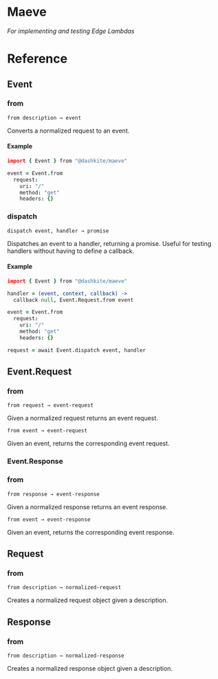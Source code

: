 # Maeve

_For implementing and testing Edge Lambdas_

# Reference

## Event

### from

`from description → event`

Converts a normalized request to an event.

#### Example

```coffeescript
import { Event } from "@dashkite/maeve"

event = Event.from
  request:
    uri: "/"
    method: "get"
    headers: {}
```

### dispatch

`dispatch event, handler → promise`

Dispatches an event to a handler, returning a promise. Useful for testing handlers without having to define a callback.

#### Example

```coffeescript
import { Event } from "@dashkite/maeve"

handler = (event, context, callback) ->
  callback null, Event.Request.from event

event = Event.from
  request:
    uri: "/"
    method: "get"
    headers: {}

request = await Event.dispatch event, handler
```

## Event.Request

### from

`from request → event-request`

Given a normalized request returns an event request.

`from event → event-request`

Given an event, returns the corresponding event request.

### Event.Response

### from

`from response → event-response`

Given a normalized response returns an event response.

`from event → event-response`

Given an event, returns the corresponding event response.

## Request

### from

`from description → normalized-request`

Creates a normalized request object given a description.

## Response

### from

`from description → normalized-response`

Creates a normalized response object given a description.

